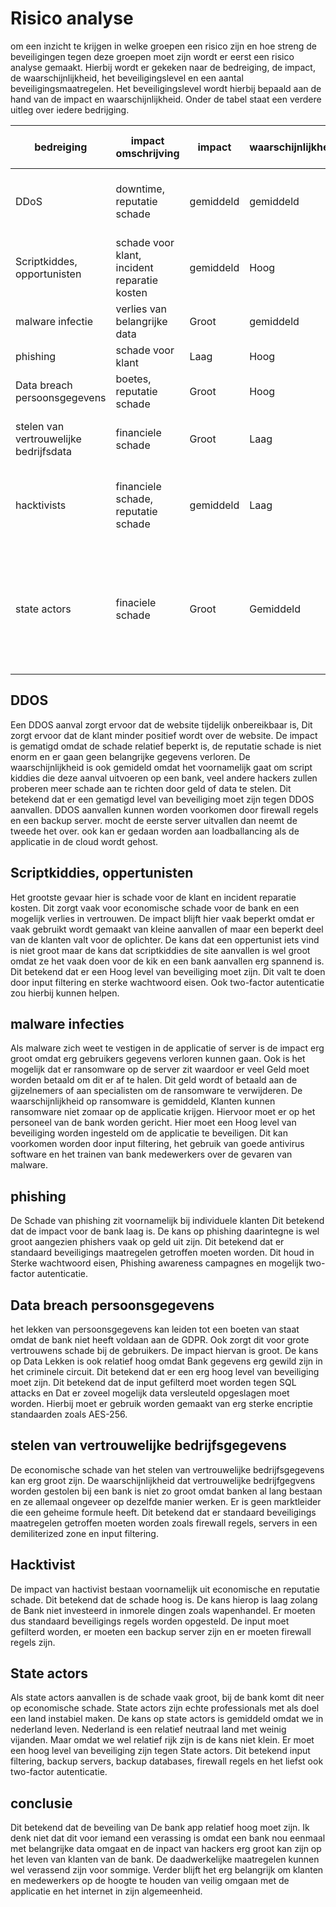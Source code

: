 # Risico analyse

om een inzicht te krijgen in welke groepen een risico zijn en hoe streng de beveiligingen tegen deze groepen moet zijn wordt er eerst een risico analyse gemaakt. Hierbij wordt er gekeken naar de bedreiging, de impact, de waarschijnlijkheid, het beveiligingslevel en een aantal beveiligingsmaatregelen. Het beveiligingslevel wordt hierbij bepaald aan de hand van de impact en waarschijnlijkheid. Onder de tabel staat een verdere uitleg over iedere bedrijging.

| bedreiging                             | impact  omschrijving            | impact | waarschijnlijkheid | security control level | controls |
| -------------------------------------- | -------------------------------- | ------ | ------------------ | ---------------------- | -------- |
| DDoS                                   | downtime, reputatie schade       | gemiddeld | gemiddeld | gematigd level van beveiliging | firewall regels tegen DoS en backup servers |
| Scriptkiddes, opportunisten            | schade voor klant, incident reparatie kosten | gemiddeld | Hoog | hoog level van beveiliging | input filtering, wachtwoord eisen |
| malware infectie                       | verlies van belangrijke data     | Groot  | gemiddeld | Hoog level van beveiling | input filtering, antivirus |
| phishing                               | schade voor klant                | Laag   | Hoog | standaard beveiliging | two-factor authenticatie |
| Data breach persoonsgegevens           | boetes, reputatie schade         | Groot  | Hoog | Erg hoog level van beveiliging | input filtering, encryptie |
| stelen van vertrouwelijke bedrijfsdata | financiele schade                | Groot  | Laag | standaard beveiliging | firewall regels, dmz, input filtering |
| hacktivists                            | financiele schade, reputatie schade | gemiddeld | Laag | standaard beveiling | input filtering, backup server, firewall regels |
| state actors                           | finaciele schade                 | Groot | Gemiddeld | hoog level beveiliging | input filtering, backup server, backup database, firewall regels, two factor autenticatie |

## DDOS

Een DDOS aanval zorgt ervoor dat de website tijdelijk onbereikbaar is, Dit zorgt ervoor dat de klant minder positief wordt over de website. De impact is gematigd omdat de schade relatief beperkt is, de reputatie schade is niet enorm en er gaan geen belangrijke gegevens verloren. De waarschijnlijkheid is ook gemideld omdat het voornamelijk gaat om script kiddies die deze aanval uitvoeren op een bank, veel andere hackers zullen proberen meer schade aan te richten door geld of data te stelen. Dit betekend dat er een gematigd level van beveiliging moet zijn tegen DDOS aanvallen. DDOS aanvallen kunnen worden voorkomen door firewall regels en een backup server. mocht de eerste server uitvallen dan neemt de tweede het over. ook kan er gedaan worden aan loadballancing als de applicatie in de cloud wordt gehost.

## Scriptkiddies, oppertunisten

Het grootste gevaar hier is schade voor de klant en incident reparatie kosten. Dit zorgt vaak voor economische schade voor de bank en een mogelijk verlies in vertrouwen. De impact blijft hier vaak beperkt omdat er vaak gebruikt wordt gemaakt van kleine aanvallen of maar een beperkt deel van de klanten valt voor de oplichter. De kans dat een oppertunist iets vind is niet groot maar de kans dat scriptkiddies de site aanvallen is wel groot omdat ze het vaak doen voor de kik en een bank aanvallen erg spannend is. Dit betekend dat er een Hoog level van beveiliging moet zijn. Dit valt te doen door input filtering en sterke wachtwoord eisen. Ook two-factor autenticatie zou hierbij kunnen helpen.

## malware infecties

Als malware zich weet te vestigen in de applicatie of server is de impact erg groot omdat erg gebruikers gegevens verloren kunnen gaan. Ook is het mogelijk dat er ransomware op de server zit waardoor er veel Geld moet worden betaald om dit er af te halen. Dit geld wordt of betaald aan de gijzelnemers of aan specialisten om de ransomware te verwijderen. De waarschijnlijkheid op ransomware is gemiddeld, Klanten kunnen ransomware niet zomaar op de applicatie krijgen. Hiervoor moet er op het personeel van de bank worden gericht. Hier moet een Hoog level van beveiliging worden ingesteld om de applicatie te beveiligen. Dit kan voorkomen worden door input filtering, het gebruik van goede antivirus software en het trainen van bank medewerkers over de gevaren van malware.

## phishing

De Schade van phishing zit voornamelijk bij individuele klanten Dit betekend dat de impact voor de bank laag is. De kans op phishing daarintegne is wel groot aangezien phishers vaak op geld uit zijn. Dit betekend dat er standaard beveiligings maatregelen getroffen moeten worden. Dit houd in Sterke wachtwoord eisen, Phishing awareness campagnes en mogelijk two-factor autenticatie.

## Data breach persoonsgegevens

het lekken van persoonsgegevens kan leiden tot een boeten van staat omdat de bank niet heeft voldaan aan de GDPR. Ook zorgt dit voor grote vertrouwens schade bij de gebruikers. De impact hiervan is groot. De kans op Data Lekken is ook relatief hoog omdat Bank gegevens erg gewild zijn in het criminele circuit. Dit betekend dat er een erg hoog level van beveiliging moet zijn. Dit betekend dat de input gefilterd moet worden tegen SQL attacks en Dat er zoveel mogelijk data versleuteld opgeslagen moet worden. Hierbij moet er gebruik worden gemaakt van erg sterke encriptie standaarden zoals AES-256.

## stelen van vertrouwelijke bedrijfsgegevens

De economische schade van het stelen van vertrouwelijke bedrijfsgegevens kan erg groot zijn. De waarschijnlijkheid dat vertrouwelijke bedrijfgegvens worden gestolen bij een bank is niet zo groot omdat banken al lang bestaan en ze allemaal ongeveer op dezelfde manier werken. Er is geen marktleider die een geheime formule heeft. Dit betekend dat er standaard beveiligings maatregelen getroffen moeten worden zoals firewall regels, servers in een demiliterized zone en input filtering.

## Hacktivist

De impact van hactivist bestaan voornamelijk uit economische en reputatie schade. Dit betekend dat de schade hoog is. De kans hierop is laag zolang de Bank niet investeerd in inmorele dingen zoals wapenhandel. Er moeten dus standaard beveiligings regels worden opgesteld. De input moet gefilterd worden, er moeten een backup server zijn en er moeten firewall regels zijn.

## State actors

Als state actors aanvallen is de schade vaak groot, bij de bank komt dit neer op economische schade. State actors zijn echte professionals met als doel een land instabiel maken. De kans op state actors is gemiddeld omdat we in nederland leven. Nederland is een relatief neutraal land met weinig vijanden. Maar omdat we wel relatief rijk zijn is de kans niet klein. Er moet een hoog level van beveiliging zijn tegen State actors. Dit betekend input filtering, backup servers, backup databases, firewall regels en het liefst ook two-factor autenticatie.

## conclusie

Dit betekend dat de beveiling van De bank app relatief hoog moet zijn. Ik denk niet dat dit voor iemand een verassing is omdat een bank nou eenmaal met belangrijke data omgaat en de inpact van hackers erg groot kan zijn op het leven van klanten van de bank. De daadwerkelijke maatregelen kunnen wel verassend zijn voor sommige. Verder blijft het erg belangrijk om klanten en medewerkers op de hoogte te houden van veilig omgaan met de applicatie en het internet in zijn algemeenheid.

